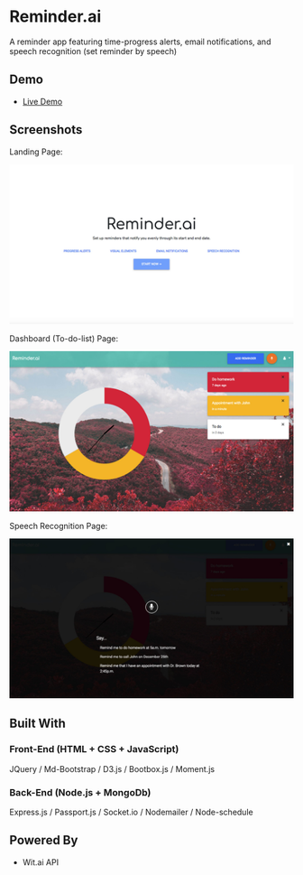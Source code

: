 # Reminder.ai

A reminder app featuring time-progress alerts, email notifications, and speech recognition (set reminder by speech)

## Demo

* [Live Demo](https://reminder-ai.herokuapp.com/)

## Screenshots

Landing Page:

<img src="https://github.com/by12380/Reminder-ai/blob/master/screenshots/landing-page.jpg" width="600px"/>

Dashboard (To-do-list) Page:

<img src="https://github.com/by12380/Reminder-ai/blob/master/screenshots/dashboard.jpg" width="600px"/>

Speech Recognition Page:

<img src="https://github.com/by12380/Reminder-ai/blob/master/screenshots/speech-recognition.jpg" width="600px"/>

## Built With
### Front-End (HTML + CSS + JavaScript)

JQuery / Md-Bootstrap / D3.js / Bootbox.js / Moment.js

### Back-End (Node.js + MongoDb)

Express.js / Passport.js / Socket.io / Nodemailer / Node-schedule


## Powered By

* Wit.ai API